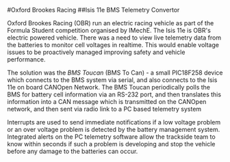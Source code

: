 #Oxford Brookes Racing
##Isis 11e BMS Telemetry Convertor

Oxford Brookes Racing (OBR) run an electric racing vehicle as part of the Formula Student competition organised by IMechE.  The Isis 11e is OBR's electric powered vehicle.  There was a need to view live telemetry data from the batteries to monitor cell voltages in realtime.  This would enable voltage issues to be proactively managed improving safety and vehicle performance.

The solution was the *BMS Toucan* (BMS To Can) - a small PIC18F258 device which connects to the BMS system via serial, and also connects to the Isis 11e on board CANOpen Network.  The BMS Toucan periodically polls the BMS for battery cell information via an RS-232 port, and then translates this information into a CAN message which is transmitted on the CANOpen network, and then sent via radio link to a PC based telemetry system

Interrupts are used to send immediate notifications if a low voltage problem or an over voltage problem is detected by the battery management system.  Integrated alerts on the PC telemetry software allow the trackside team to know within seconds if such a problem is developing and stop the vehicle before any damage to the batteries can occur.